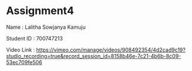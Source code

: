 # Assignment4

Name : Lalitha Sowjanya Kamuju

Student ID : 700747213

Video Link : https://vimeo.com/manage/videos/908492354/4d2cad9c19?studio_recording=true&record_session_id=8158b46e-7c21-4b6b-8c09-53ec709fe506

